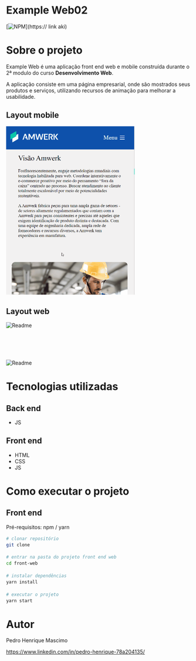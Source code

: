 # Example Web02
[![NPM](https://img.shields.io/npm/l/react)](https:// link aki) 


# Sobre o projeto

Example Web é uma aplicação front end web e mobile construída durante o 2ª modulo do curso **Desenvolvimento Web**.

A aplicação consiste em uma página empresarial, onde são mostrados seus produtos e serviços, utilizando recursos de animação para melhorar a usabilidade.


## Layout mobile
<img alt="Readme" src="./assents/LayoutMobile.gif" width="350"></img>

## Layout web
<img alt="Readme" src="./assents/LayoutWeb.gif"></img>
<br><br><br><br><br><br>
<img alt="Readme" src="./assents/LayoutWeb02.gif"></img>

# Tecnologias utilizadas
## Back end
- JS
## Front end
- HTML
- CSS
- JS

# Como executar o projeto

## Front end
Pré-requisitos: npm / yarn

```bash
# clonar repositório
git clone 

# entrar na pasta do projeto front end web
cd front-web

# instalar dependências
yarn install

# executar o projeto
yarn start
```

# Autor

Pedro Henrique Mascimo

https://www.linkedin.com/in/pedro-henrique-78a204135/
